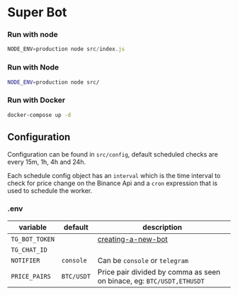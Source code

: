 # Super Bot

### Run with node

```js
NODE_ENV=production node src/index.js
```

### Run with Node

```sh
NODE_ENV=production node src/
```

### Run with Docker

```sh
docker-compose up -d
```

## Configuration

Configuration can be found in `src/config`, default scheduled checks are every 15m, 1h, 4h and 24h.

Each schedule config object has an `interval` which is the time interval to check for price change on the Binance Api and a `cron` expression that is used to schedule the worker.

### .env

| variable       | default    | description                                                           |
| -------------- | ---------- | --------------------------------------------------------------------- |
| `TG_BOT_TOKEN` |            | [creating-a-new-bot](https://core.telegram.org/bots#creating-a-new-bot)                                                                   |
| `TG_CHAT_ID`   |            |                                                                     |
| `NOTIFIER`     | `console`  | Can be `console` or `telegram`                                        |
| `PRICE_PAIRS`  | `BTC/USDT` | Price pair divided by comma as seen on binace, eg: `BTC/USDT,ETHUSDT` |
